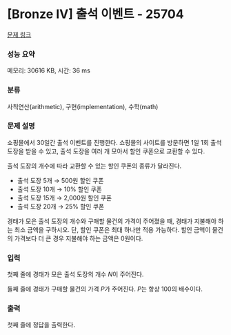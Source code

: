 # [Bronze IV] 출석 이벤트 - 25704 

[문제 링크](https://www.acmicpc.net/problem/25704) 

### 성능 요약

메모리: 30616 KB, 시간: 36 ms

### 분류

사칙연산(arithmetic), 구현(implementation), 수학(math)

### 문제 설명

<p>쇼핑몰에서 30일간 출석 이벤트를 진행한다. 쇼핑몰의 사이트를 방문하면 1일 1회 출석 도장을 받을 수 있고, 출석 도장을 여러 개 모아서 할인 쿠폰으로 교환할 수 있다.</p>

<p>출석 도장의 개수에 따라 교환할 수 있는 할인 쿠폰의 종류가 달라진다.</p>

<ul>
	<li>출석 도장 5개   → 500원 할인 쿠폰</li>
	<li>출석 도장 10개 → 10% 할인 쿠폰</li>
	<li>출석 도장 15개 → 2,000원 할인 쿠폰</li>
	<li>출석 도장 20개 → 25% 할인 쿠폰</li>
</ul>

<p>경태가 모은 출석 도장의 개수와 구매할 물건의 가격이 주어졌을 때, 경태가 지불해야 하는 최소 금액을 구하시오. 단, 할인 쿠폰은 최대 하나만 적용 가능하다. 할인 금액이 물건의 가격보다 더 큰 경우 지불해야 하는 금액은 0원이다.</p>

### 입력 

 <p>첫째 줄에 경태가 모은 출석 도장의 개수 <em>N</em>이 주어진다.</p>

<p>둘째 줄에 경태가 구매할 물건의 가격 <em>P</em>가 주어진다. <em>P</em>는 항상 100의 배수이다.</p>

### 출력 

 <p>첫째 줄에 정답을 출력한다.</p>

